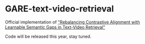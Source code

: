 # GARE-text-video-retrieval
Official implementation of ["Rebalancing Contrastive Alignment with Learnable Semantic Gaps in Text-Video Retrieval"](https://arxiv.org/abs/2505.12499)

Code will be released this year, stay tuned.
